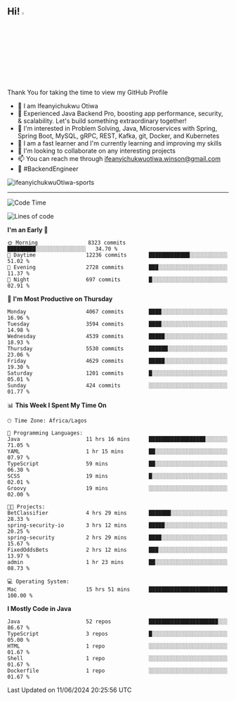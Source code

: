 <!-- BLOG-POST-LIST:START --><!-- BLOG-POST-LIST:END -->

## Hi! <img src="https://media.giphy.com/media/hvRJCLFzcasrR4ia7z/giphy.gif" width="4%"> 

Thank You for taking the time to view my GitHub Profile

- 👋 I am Ifeanyichukwu Otiwa
- 🚀 Experienced Java Backend Pro, boosting app performance, security, & scalability. Let's build something extraordinary together!
- 👀 I'm interested in Problem Solving, Java, Microservices with Spring, Spring Boot, MySQL, gRPC, REST, Kafka, git, Docker, and Kubernetes
- 🌱 I am a fast learner and I'm currently learning and improving my skills
- 💞️ I'm looking to collaborate on any interesting projects
- 📫 You can reach me through ifeanyichukwuotiwa.winson@gmail.com
- 🚀 #BackendEngineer

<p align="left" marginTop="10px"> <img src="https://komarev.com/ghpvc/?username=ifeanyichukwuOtiwa-sports&label=Profile%20views&color=0e75b6&style=for-the-badge" alt="ifeanyichukwuOtiwa-sports" /> </p>

***

<!--START_SECTION:waka-->
![Code Time](http://img.shields.io/badge/Code%20Time-2%2C609%20hrs-blue)

![Lines of code](https://img.shields.io/badge/From%20Hello%20World%20I%27ve%20Written-6.3%20million%20lines%20of%20code-blue)

**I'm an Early 🐤** 

```text
🌞 Morning                8323 commits        █████████░░░░░░░░░░░░░░░░   34.70 % 
🌆 Daytime                12236 commits       █████████████░░░░░░░░░░░░   51.02 % 
🌃 Evening                2728 commits        ███░░░░░░░░░░░░░░░░░░░░░░   11.37 % 
🌙 Night                  697 commits         █░░░░░░░░░░░░░░░░░░░░░░░░   02.91 % 
```
📅 **I'm Most Productive on Thursday** 

```text
Monday                   4067 commits        ████░░░░░░░░░░░░░░░░░░░░░   16.96 % 
Tuesday                  3594 commits        ████░░░░░░░░░░░░░░░░░░░░░   14.98 % 
Wednesday                4539 commits        █████░░░░░░░░░░░░░░░░░░░░   18.93 % 
Thursday                 5530 commits        ██████░░░░░░░░░░░░░░░░░░░   23.06 % 
Friday                   4629 commits        █████░░░░░░░░░░░░░░░░░░░░   19.30 % 
Saturday                 1201 commits        █░░░░░░░░░░░░░░░░░░░░░░░░   05.01 % 
Sunday                   424 commits         ░░░░░░░░░░░░░░░░░░░░░░░░░   01.77 % 
```


📊 **This Week I Spent My Time On** 

```text
🕑︎ Time Zone: Africa/Lagos

💬 Programming Languages: 
Java                     11 hrs 16 mins      ██████████████████░░░░░░░   71.05 % 
YAML                     1 hr 15 mins        ██░░░░░░░░░░░░░░░░░░░░░░░   07.97 % 
TypeScript               59 mins             ██░░░░░░░░░░░░░░░░░░░░░░░   06.30 % 
SCSS                     19 mins             █░░░░░░░░░░░░░░░░░░░░░░░░   02.01 % 
Groovy                   19 mins             ░░░░░░░░░░░░░░░░░░░░░░░░░   02.00 % 

🐱‍💻 Projects: 
BetClassifier            4 hrs 29 mins       ███████░░░░░░░░░░░░░░░░░░   28.33 % 
spring-security-io       3 hrs 12 mins       █████░░░░░░░░░░░░░░░░░░░░   20.25 % 
spring-security          2 hrs 29 mins       ████░░░░░░░░░░░░░░░░░░░░░   15.67 % 
FixedOddsBets            2 hrs 12 mins       ███░░░░░░░░░░░░░░░░░░░░░░   13.97 % 
admin                    1 hr 23 mins        ██░░░░░░░░░░░░░░░░░░░░░░░   08.73 % 

💻 Operating System: 
Mac                      15 hrs 51 mins      █████████████████████████   100.00 % 
```

**I Mostly Code in Java** 

```text
Java                     52 repos            ██████████████████████░░░   86.67 % 
TypeScript               3 repos             █░░░░░░░░░░░░░░░░░░░░░░░░   05.00 % 
HTML                     1 repo              ░░░░░░░░░░░░░░░░░░░░░░░░░   01.67 % 
Shell                    1 repo              ░░░░░░░░░░░░░░░░░░░░░░░░░   01.67 % 
Dockerfile               1 repo              ░░░░░░░░░░░░░░░░░░░░░░░░░   01.67 % 
```




 Last Updated on 11/06/2024 20:25:56 UTC
<!--END_SECTION:waka-->

<!--
<p align="center">
![trophy](https://github-profile-trophy.vercel.app/?username=ifeanyichukwuOtiwa-sports&theme=onedark) (https://github.com/ryo-ma/github-profile-trophy)
</p>
-->

<!---
ifeanyi-otiwa/ifeanyi-otiwa is a ✨ special ✨ repository because its `README.md` (this file) appears on your GitHub profile.
You can click the Preview link to take a look at your changes.
--->

